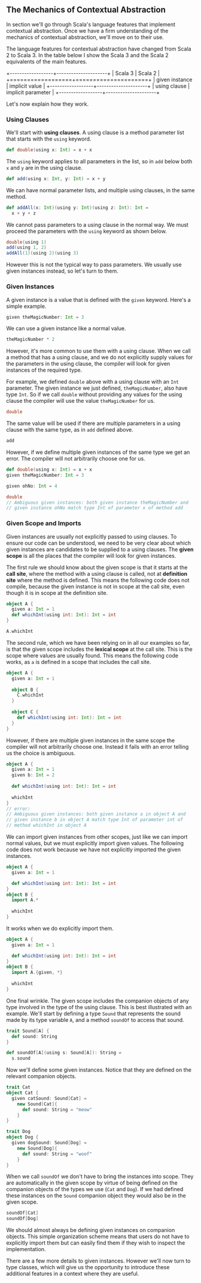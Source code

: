 ## The Mechanics of Contextual Abstraction

In section we'll go through Scala's language features that implement contextual abstraction. Once we have a firm understanding of the mechanics of contextual abstraction, we'll move on to their use.

The language features for contextual abstraction have changed from Scala 2 to Scala 3. In the table below I show the Scala 3 and the Scala 2 equivalents of the main features.

+------------------+---------------------+
| Scala 3          | Scala 2             |
+==================+=====================+
| given instance   | implicit value      |
+------------------+---------------------+
| using clause     | implicit parameter  |
+------------------+---------------------+

Let's now explain how they work.


### Using Clauses

We'll start with **using clauses**. A using clause is a method parameter list that starts with the `using` keyword.

```scala mdoc:silent
def double(using x: Int) = x + x
```

The `using` keyword applies to all parameters in the list, so in `add` below both `x` and `y` are in the using clause.

```scala mdoc:silent
def add(using x: Int, y: Int) = x + y
```

We can have normal parameter lists, and multiple using clauses, in the same method.

```scala mdoc:silent
def addAll(x: Int)(using y: Int)(using z: Int): Int =
  x + y + z
```

We cannot pass parameters to a using clause in the normal way. We must proceed the parameters with the `using` keyword as shown below.

```scala mdoc
double(using 1)
add(using 1, 2)
addAll(1)(using 2)(using 3)
```

However this is not the typical way to pass parameters. We usually use given instances instead, so let's turn to them.


### Given Instances

A given instance is a value that is defined with the `given` keyword. Here's a simple example.

```scala mdoc:silent
given theMagicNumber: Int = 3
```

We can use a given instance like a normal value.

```scala mdoc:silent
theMagicNumber * 2
```

However, it's more common to use them with a using clause. When we call a method that has a using clause, and we do not explicitly supply values for the parameters in the using clause, the compiler will look for given instances of the required type.

For example, we defined `double` above with a using clause with an `Int` parameter. The given instance we just defined, `theMagicNumber`, also have type `Int`. So if we call `double` without providing any values for the using clause the compiler will use the value `theMagicNumber` for us.

```scala mdoc
double
```

The same value will be used if there are multiple parameters in a using clause with the same type, as in `add` defined above.

```scala mdoc
add
```

However, if we define multiple given instances of the same type we get an error. The compiler will not arbitrarily choose one for us.

```scala mdoc:reset:invisible
def double(using x: Int) = x + x
given theMagicNumber: Int = 3
```

```scala mdoc:silent
given ohNo: Int = 4
```

```scala
double
// Ambiguous given instances: both given instance theMagicNumber and
// given instance ohNo match type Int of parameter x of method add
```


### Given Scope and Imports

Given instances are usually not explicitly passed to using clauses.
To ensure our code can be understood, we need to be very clear about which given instances are candidates to be supplied to a using clauses.
The **given scope** is all the places that the compiler will look for given instances.

The first rule we should know about the given scope is that it starts at the **call site**, where the method with a using clause is called, not at **definition site** where the method is defined.
This means the following code does not compile, because the given instance is not in scope at the call site, even though it is in scope at the definition site.

```scala mdoc:reset:fail
object A {
  given a: Int = 1
  def whichInt(using int: Int): Int = int
}

A.whichInt
```

The second rule, which we have been relying on in all our examples so far, is that the given scope includes the **lexical scope** at the call site.
This is the scope where values are usually found.
This means the following code works, as `a` is defined in a scope that includes the call site.

```scala mdoc:silent
object A {
  given a: Int = 1
  
  object B {
    C.whichInt 
  }
  
  object C {
    def whichInt(using int: Int): Int = int
  }
}
```

However, if there are multiple given instances in the same scope the compiler will not arbitrarily choose one.
Instead it fails with an error telling us the choice is ambiguous.

```scala
object A {
  given a: Int = 1
  given b: Int = 2
    
  def whichInt(using int: Int): Int = int
    
  whichInt
}
// error:
// Ambiguous given instances: both given instance a in object A and
// given instance b in object A match type Int of parameter int of 
// method whichInt in object A
```

We can import given instances from other scopes, just like we can import normal values, but we must explicitly import given values. The following code does not work because we have not explicitly imported the given instances.

```scala mdoc:reset:fail
object A {
  given a: Int = 1

  def whichInt(using int: Int): Int = int
}
object B {
  import A.*
    
  whichInt
}
```

It works when we do explicitly import them.

```scala mdoc:reset:silent
object A {
  given a: Int = 1

  def whichInt(using int: Int): Int = int
}
object B {
  import A.{given, *}
    
  whichInt
}
```

One final wrinkle. The given scope includes the companion objects of any type involved in the type of the using clause. 
This is best illustrated with an example.
We'll start by defining a type `Sound` that represents the sound made by its type variable `A`, and a method `soundOf` to access that sound.

```scala mdoc:reset
trait Sound[A] {
  def sound: String
}

def soundOf[A](using s: Sound[A]): String =
  s.sound
```

Now we'll define some given instances. Notice that they are defined on the relevant companion objects.

```scala mdoc:silent
trait Cat
object Cat {
  given catSound: Sound[Cat] =
    new Sound[Cat]{
      def sound: String = "meow"
    }
}

trait Dog
object Dog {
  given dogSound: Sound[Dog] = 
    new Sound[Dog]{
      def sound: String = "woof"
    }
}
```

When we call `soundOf` we don't have to bring the instances into scope. They are automatically in the given scope by virtue of being defined on the companion objects of the types we use (`Cat` and `Dog`). If we had defined these instances on the `Sound` companion object they would also be in the given scope.

```scala mdoc
soundOf[Cat]
soundOf[Dog]
```

We should almost always be defining given instances on companion objects. This simple organization scheme means that users do not have to explicitly import them but can easily find them if they wish to inspect the implementation.

There are a few more details to given instances. However we'll now turn to type classes, which will give us the opportunity to introduce these additional features in a context where they are useful.
